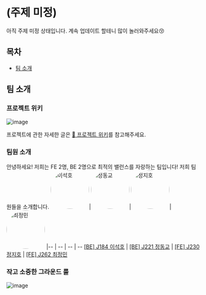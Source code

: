 # (주제 미정)
아직 주제 미정 상태입니다. 계속 업데이트 할테니 많이 놀러와주세요😚

## 목차
- [팀 소개](#팀-소개)

## 팀 소개
### 프로젝트 위키
![image](https://github.com/user-attachments/assets/216357e5-e62c-4251-9234-6191ba9352f1)

프로젝트에 관한 자세한 글은 [🔗 프로젝트 위키](https://github.com/boostcampwm-2024/web14-boostproject/wiki)를 참고해주세요.

### 팀원 소개
안녕하세요! 저희는 FE 2명, BE 2명으로 최적의 밸런스를 자랑하는 팀입니다!
저희 팀원들을 소개합니다.
<img src="https://github.com/user-attachments/assets/53314e4f-19ce-44a4-ab16-97f11c6d0aa7" width="100" height="100" style="border-radius: 50%;" alt="이석호">|<img src="https://github.com/user-attachments/assets/177efdb0-c65f-495f-9ab2-bdfab7c5ca94" width="100" height="100" style="border-radius: 50%;" alt="정동교">|<img src="https://github.com/user-attachments/assets/e10e662d-63d9-4530-8b9a-6cb72132aba5" width="100" height="100" style="border-radius: 50%;" alt="정지호">|<img src="https://github.com/user-attachments/assets/31a2d926-f044-4796-a1ac-2a9f7da0e809" width="100" height="100" style="border-radius: 50%;" alt="최정민">
|-- | -- | -- | --
[[BE] J184 이석호](https://github.com/LLagoon3) | [[BE] J221 정동교](https://github.com/dngyj) | [[FE] J230 정지호](https://github.com/stop0ho) | [[FE] J262 최정민](https://github.com/sunub)


### 작고 소중한 그라운드 룰
![image](https://github.com/user-attachments/assets/24ecdf17-9505-4398-bb1e-838ba6f464c7)
